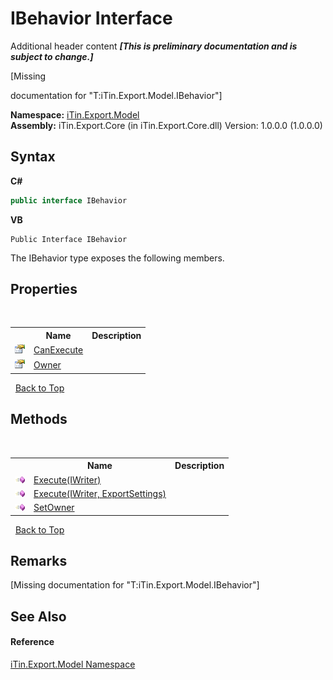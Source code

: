 # IBehavior Interface
Additional header content _**\[This is preliminary documentation and is subject to change.\]**_

\[Missing <summary> documentation for "T:iTin.Export.Model.IBehavior"\]

**Namespace:**&nbsp;<a href="ef57ffcc-e95e-b212-5a46-9aa6f5a3511f">iTin.Export.Model</a><br />**Assembly:**&nbsp;iTin.Export.Core (in iTin.Export.Core.dll) Version: 1.0.0.0 (1.0.0.0)

## Syntax

**C#**<br />
``` C#
public interface IBehavior
```

**VB**<br />
``` VB
Public Interface IBehavior
```

The IBehavior type exposes the following members.


## Properties
&nbsp;<table><tr><th></th><th>Name</th><th>Description</th></tr><tr><td>![Public property](media/pubproperty.gif "Public property")</td><td><a href="bf3c8191-f620-ec2b-2fc8-6531eee58213">CanExecute</a></td><td /></tr><tr><td>![Public property](media/pubproperty.gif "Public property")</td><td><a href="8a6f5eda-47ba-b43e-a814-a43add2ac755">Owner</a></td><td /></tr></table>&nbsp;
<a href="#ibehavior-interface">Back to Top</a>

## Methods
&nbsp;<table><tr><th></th><th>Name</th><th>Description</th></tr><tr><td>![Public method](media/pubmethod.gif "Public method")</td><td><a href="f75d2f9a-69ed-3880-819b-e47caf1962c3">Execute(IWriter)</a></td><td /></tr><tr><td>![Public method](media/pubmethod.gif "Public method")</td><td><a href="db6f6ad1-15ca-a734-c34d-dd25492ed563">Execute(IWriter, ExportSettings)</a></td><td /></tr><tr><td>![Public method](media/pubmethod.gif "Public method")</td><td><a href="980b3189-7fcd-0820-78d1-5831f72aa2be">SetOwner</a></td><td /></tr></table>&nbsp;
<a href="#ibehavior-interface">Back to Top</a>

## Remarks
\[Missing <remarks> documentation for "T:iTin.Export.Model.IBehavior"\]

## See Also


#### Reference
<a href="ef57ffcc-e95e-b212-5a46-9aa6f5a3511f">iTin.Export.Model Namespace</a><br />
